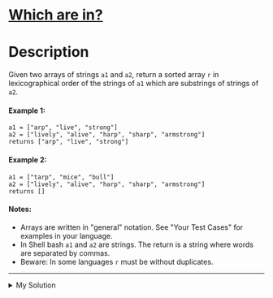 # [Which are in?](https://www.codewars.com/kata/550554fd08b86f84fe000a58)

# Description

Given two arrays of strings `a1` and `a2`, return a sorted array `r` in lexicographical order of the strings of `a1`
which are substrings of strings of `a2`.

#### Example 1:

```
a1 = ["arp", "live", "strong"]
a2 = ["lively", "alive", "harp", "sharp", "armstrong"]
returns ["arp", "live", "strong"]
```

#### Example 2:

```
a1 = ["tarp", "mice", "bull"]
a2 = ["lively", "alive", "harp", "sharp", "armstrong"]
returns []
```

#### Notes:

- Arrays are written in "general" notation. See "Your Test Cases" for examples in your language.
- In Shell bash `a1` and `a2` are strings. The return is a string where words are separated by commas.
- Beware: In some languages `r` must be without duplicates.

---

<details><summary>My Solution</summary>

```js
function inArray(array1, array2) {
  const result = [];
  array1.map((str1) => {
    if (array2.some((str2) => str2.includes(str1))) {
      result.push(str1);
    }
  });

  return result.sort();
}
```

</details>
